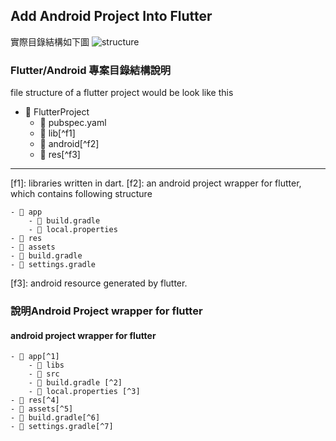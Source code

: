 
## Add Android Project Into Flutter
實際目錄結構如下圖
![structure](https://gordianknot1981.github.io/nxp_note/flutter/flutter_android_structure.png )

### Flutter/Android 專案目錄結構說明


file structure of a flutter project would be look like this
- 📁 FlutterProject
	- 📰 pubspec.yaml 
	- 📁 lib[^f1]
	- 📁 android[^f2]
	- 📁 res[^f3]
-------------------------------------
[f1]:  libraries written in dart.
[f2]:  an android project wrapper for flutter, which contains following structure

	- 📁 app
		- 📰 build.gradle
		- 📰 local.properties 
	- 📁 res
	- 📁 assets
	- 📰 build.gradle
	- 📰 settings.gradle
[f3]: android resource generated by flutter.

### 說明Android Project wrapper for flutter
#### android project wrapper for flutter
	- 📁 app[^1]
		- 📁 libs
		- 📁 src
		- 📰 build.gradle [^2]
		- 📰 local.properties [^3]
	- 📁 res[^4]
	- 📁 assets[^5]
	- 📰 build.gradle[^6]
	- 📰 settings.gradle[^7]

<!--stackedit_data:
eyJoaXN0b3J5IjpbLTEyNjAwMTMwNDUsODAxMjQzMjQ2LC0zNj
Q2ODAzMjEsLTE5MzY0NzkyNTUsLTE3NzQ2OTY4ODJdfQ==
-->